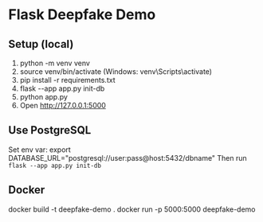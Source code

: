 # Flask Deepfake Demo

## Setup (local)
1. python -m venv venv
2. source venv/bin/activate  (Windows: venv\Scripts\activate)
3. pip install -r requirements.txt
4. flask --app app.py init-db
5. python app.py
6. Open http://127.0.0.1:5000

## Use PostgreSQL
Set env var:
export DATABASE_URL="postgresql://user:pass@host:5432/dbname"
Then run `flask --app app.py init-db`

## Docker
docker build -t deepfake-demo .
docker run -p 5000:5000 deepfake-demo

